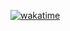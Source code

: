 [![wakatime](https://wakatime.com/badge/github/biryeongtrain/Cafeteria-Kiosk.svg)](https://wakatime.com/badge/github/biryeongtrain/Cafeteria-Kiosk)
